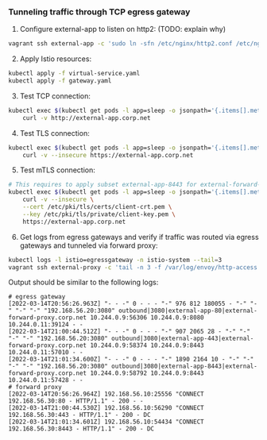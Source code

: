 ### Tunneling traffic through TCP egress gateway

1. Configure external-app to listen on http2: (TODO: explain why)
```sh
vagrant ssh external-app -c 'sudo ln -sfn /etc/nginx/http2.conf /etc/nginx/nginx.conf; sudo systemctl restart nginx'
```

2. Apply Istio resources:
```sh
kubectl apply -f virtual-service.yaml
kubectl apply -f gateway.yaml
```

3. Test TCP connection:
```sh
kubectl exec $(kubectl get pods -l app=sleep -o jsonpath='{.items[].metadata.name}') -c sleep -- \
    curl -v http://external-app.corp.net
```

4. Test TLS connection:
```sh
kubectl exec $(kubectl get pods -l app=sleep -o jsonpath='{.items[].metadata.name}') -c sleep -- \
    curl -v --insecure https://external-app.corp.net
```

5. Test mTLS connection:
```sh
# This requires to apply subset external-app-8443 for external-forward-proxy
kubectl exec $(kubectl get pods -l app=sleep -o jsonpath='{.items[].metadata.name}') -c sleep -- \
    curl -v --insecure \
    --cert /etc/pki/tls/certs/client-crt.pem \
    --key /etc/pki/tls/private/client-key.pem \
    https://external-app.corp.net
```

6. Get logs from egress gateways and verify if traffic was routed via egress gateways 
   and tunneled via forward proxy:
```sh
kubectl logs -l istio=egressgateway -n istio-system --tail=3
vagrant ssh external-proxy -c 'tail -n 3 -f /var/log/envoy/http-access.log'
```
Output should be similar to the following logs:
```
# egress gateway
[2022-03-14T20:56:26.963Z] "- - -" 0 - - - "-" 976 812 180055 - "-" "-" "-" "-" "192.168.56.20:3080" outbound|3080|external-app-80|external-forward-proxy.corp.net 10.244.0.9:56306 10.244.0.9:8080 10.244.0.11:39124 - -
[2022-03-14T21:00:44.512Z] "- - -" 0 - - - "-" 907 2065 28 - "-" "-" "-" "-" "192.168.56.20:3080" outbound|3080|external-app-443|external-forward-proxy.corp.net 10.244.0.9:58374 10.244.0.9:8443 10.244.0.11:57010 - -
[2022-03-14T21:01:34.600Z] "- - -" 0 - - - "-" 1890 2164 10 - "-" "-" "-" "-" "192.168.56.20:3080" outbound|3080|external-app-8443|external-forward-proxy.corp.net 10.244.0.9:58792 10.244.0.9:8443 10.244.0.11:57428 - -
# forward proxy
[2022-03-14T20:56:26.964Z] 192.168.56.10:25556 "CONNECT 192.168.56.30:80 - HTTP/1.1" - 200 - -
[2022-03-14T21:00:44.530Z] 192.168.56.10:56290 "CONNECT 192.168.56.30:443 - HTTP/1.1" - 200 - DC 
[2022-03-14T21:01:34.601Z] 192.168.56.10:54434 "CONNECT 192.168.56.30:8443 - HTTP/1.1" - 200 - DC
```

